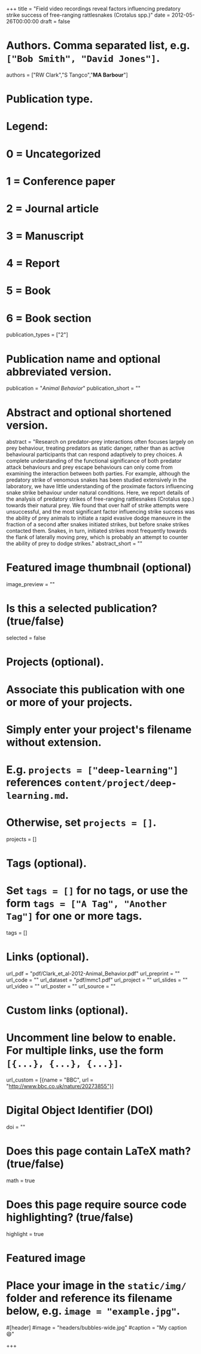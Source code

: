 +++
title = "Field video recordings reveal factors influencing predatory strike success of free-ranging rattlesnakes (Crotalus spp.)"
date = 2012-05-26T00:00:00
draft = false

# Authors. Comma separated list, e.g. `["Bob Smith", "David Jones"]`.
authors = ["RW Clark","S Tangco","**MA Barbour**"]

# Publication type.
# Legend:
# 0 = Uncategorized
# 1 = Conference paper
# 2 = Journal article
# 3 = Manuscript
# 4 = Report
# 5 = Book
# 6 = Book section
publication_types = ["2"]

# Publication name and optional abbreviated version.
publication = "*Animal Behavior*"
publication_short = ""

# Abstract and optional shortened version.
abstract = "Research on predator–prey interactions often focuses largely on prey behaviour, treating predators as static danger, rather than as active behavioural participants that can respond adaptively to prey choices. A complete understanding of the functional significance of both predator attack behaviours and prey escape behaviours can only come from examining the interaction between both parties. For example, although the predatory strike of venomous snakes has been studied extensively in the laboratory, we have little understanding of the proximate factors influencing snake strike behaviour under natural conditions. Here, we report details of the analysis of predatory strikes of free-ranging rattlesnakes (Crotalus spp.) towards their natural prey. We found that over half of strike attempts were unsuccessful, and the most significant factor influencing strike success was the ability of prey animals to initiate a rapid evasive dodge maneuvre in the fraction of a second after snakes initiated strikes, but before snake strikes contacted them. Snakes, in turn, initiated strikes most frequently towards the flank of laterally moving prey, which is probably an attempt to counter the ability of prey to dodge strikes."
abstract_short = ""

# Featured image thumbnail (optional)
image_preview = ""

# Is this a selected publication? (true/false)
selected = false

# Projects (optional).
#   Associate this publication with one or more of your projects.
#   Simply enter your project's filename without extension.
#   E.g. `projects = ["deep-learning"]` references `content/project/deep-learning.md`.
#   Otherwise, set `projects = []`.
projects = []

# Tags (optional).
#   Set `tags = []` for no tags, or use the form `tags = ["A Tag", "Another Tag"]` for one or more tags.
tags = []

# Links (optional).
url_pdf = "pdf/Clark_et_al-2012-Animal_Behavior.pdf"
url_preprint = ""
url_code = ""
url_dataset = "pdf/mmc1.pdf"
url_project = ""
url_slides = ""
url_video = ""
url_poster = ""
url_source = ""

# Custom links (optional).
#   Uncomment line below to enable. For multiple links, use the form `[{...}, {...}, {...}]`.
url_custom = [{name = "BBC", url = "http://www.bbc.co.uk/nature/20273855"}]


# Digital Object Identifier (DOI)
doi = ""

# Does this page contain LaTeX math? (true/false)
math = true

# Does this page require source code highlighting? (true/false)
highlight = true

# Featured image
# Place your image in the `static/img/` folder and reference its filename below, e.g. `image = "example.jpg"`.
#[header]
#image = "headers/bubbles-wide.jpg"
#caption = "My caption :smile:"

+++
